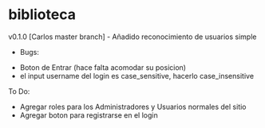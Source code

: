 biblioteca
==========

v0.1.0 [Carlos master branch] - Añadido reconocimiento de usuarios simple
- Bugs: 
* Boton de Entrar (hace falta acomodar su posicion)
* el input username del login es case_sensitive, hacerlo case_insensitive

To Do: 
 * Agregar roles para los Administradores y Usuarios normales del sitio
 * Agregar boton para registrarse en el login

